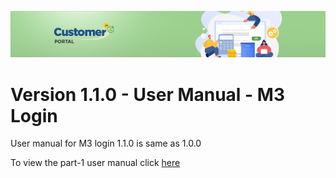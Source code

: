 ![Supplier portal banner](/Customerportal/src/images/customer-portal/front-end-user/CP_banner.jpg)

# Version 1.1.0 - User Manual - M3 Login

User manual for M3 login 1.1.0 is same as 1.0.0

To view the part-1 user manual click [here](/Customerportal/src/pages/add-ons/m3-login/usermanual-m3-login.md)

